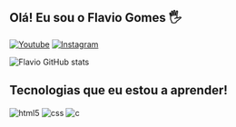 ## Olá! Eu sou o Flavio Gomes 🖐️

 

[![Youtube](https://img.shields.io/badge/YouTube-FF0000?style=for-the-badge&logo=youtube&logoColor=white)](https://youtube.com/c/name)
[![Instagram](https://img.shields.io/badge/Instagram-E4405F?style=for-the-badge&logo=instagram&logoColor=white)](https://instagram.com/flaviog777)

 

![Flavio GitHub stats](https://github-readme-stats.vercel.app/api?username=FlavioGomes01&show_icons=true&theme=dracula&count_private=true)

 

## Tecnologias que eu estou a aprender!

 

<div style="display: inline_block">
<img align="center" alt="html5" src="https://img.shields.io/badge/HTML5-E34F26?style=for-the-badge&logo=html5&logoColor=white" />
<img align="center" alt="css" src="https://img.shields.io/badge/CSS3-1572B6?style=for-the-badge&logo=css3&logoColor=white" />
<img align="center" alt="c" src="https://img.shields.io/badge/C-00599C?style=for-the-badge&logo=c&logoColor=white" />
</div><br/>
